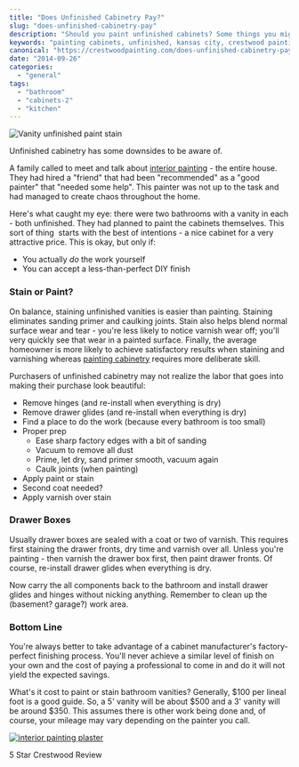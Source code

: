 ```yaml
---
title: "Does Unfinished Cabinetry Pay?"
slug: "does-unfinished-cabinetry-pay"
description: "Should you paint unfinished cabinets? Some things you might consider."
keywords: "painting cabinets, unfinished, kansas city, crestwood painting"
canonical: "https://crestwoodpainting.com/does-unfinished-cabinetry-pay/"
date: "2014-09-26"
categories:
  - "general"
tags:
  - "bathroom"
  - "cabinets-2"
  - "kitchen"
---
```


![Vanity unfinished paint stain](/images/Vanity-unfinished-paint-or-stain-300x300.jpg)

Unfinished cabinetry has some downsides to be aware of.

A family called to meet and talk about [interior painting](https://crestwoodpainting.com/interior-painter-kansas-city/) - the entire house. They had hired a "friend" that had been "recommended" as a "good painter" that "needed some help". This painter was not up to the task and had managed to create chaos throughout the home.

Here's what caught my eye: there were two bathrooms with a vanity in each - both unfinished. They had planned to paint the cabinets themselves. This sort of thing  starts with the best of intentions - a nice cabinet for a very attractive price. This is okay, but only if:

- You actually _do_ the work yourself
- You can accept a less-than-perfect DIY finish

### Stain or Paint?

On balance, staining unfinished vanities is easier than painting. Staining eliminates sanding primer and caulking joints. Stain also helps blend normal surface wear and tear - you're less likely to notice varnish wear off; you'll very quickly see that wear in a painted surface. Finally, the average homeowner is more likely to achieve satisfactory results when staining and varnishing whereas [painting cabinetry](https://crestwoodpainting.com/painting-kitchen-cabinets/) requires more deliberate skill.

Purchasers of unfinished cabinetry may not realize the labor that goes into making their purchase look beautiful:

- Remove hinges (and re-install when everything is dry)
- Remove drawer glides (and re-install when everything is dry)
- Find a place to do the work (because every bathroom is too small)
- Proper prep
    - Ease sharp factory edges with a bit of sanding
    - Vacuum to remove all dust
    - Prime, let dry, sand primer smooth, vacuum again
    - Caulk joints (when painting)
- Apply paint or stain
- Second coat needed?
- Apply varnish over stain

### Drawer Boxes

Usually drawer boxes are sealed with a coat or two of varnish. This requires first staining the drawer fronts, dry time and varnish over all. Unless you're painting - then varnish the drawer box first, then paint drawer fronts. Of course, re-install drawer glides when everything is dry.

Now carry the all components back to the bathroom and install drawer glides and hinges without nicking anything. Remember to clean up the (basement? garage?) work area.

### Bottom Line

You're always better to take advantage of a cabinet manufacturer's factory-perfect finishing process. You'll never achieve a similar level of finish on your own and the cost of paying a professional to come in and do it will not yield the expected savings.

What's it cost to paint or stain bathroom vanities? Generally, $100 per lineal foot is a good guide. So, a 5' vanity will be about $500 and a 3' vanity will be around $350. This assumes there is other work being done and, of course, your mileage may vary depending on the painter you call.

[![interior painting plaster](/images/Brian-Burge.jpg)](https://crestwoodpainting.com/plaster-repair-kansas-city/)

5 Star Crestwood Review
